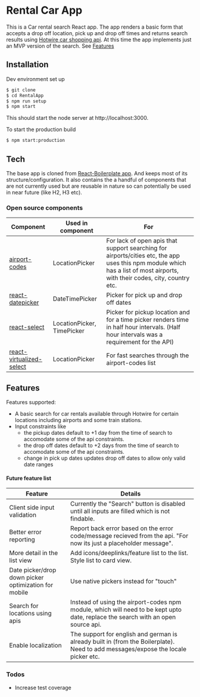 # Rental Car App

This is a Car rental search React app. The app renders a basic form that accepts a drop off location, pick up and drop off times and returns search results using [Hotwire car shopping api](http://developer.hotwire.com/docs/read/Rental_Car_Shopping_API). At this time the app implements just an MVP version of the search. See [Features](#Features)

## Installation
Dev environment set up

```sh
$ git clone
$ cd RentalApp
$ npm run setup
$ npm start
```
This should start the node server at http://localhost:3000.

To start the production build
```sh
$ npm start:production
```

## Tech

The base app is cloned from [React-Boilerplate app](https://github.com/react-boilerplate/react-boilerplate). And keeps most of its structure/configuration. It also contains the a handful of components that are not currently used but are reusable in nature so can potentially be used in near future (like H2, H3 etc).

### Open source components

| Component | Used in component | For
| ------    | ------            | ------ |
| [airport-codes](https://github.com/L1fescape/airport-codes) | LocationPicker | For lack of open apis that support searching for airports/cities etc, the app uses this npm module which has a list of most airports, with their codes, city, country etc.
| [react-datepicker](https://github.com/Hacker0x01/react-datepicker) | DateTimePicker | Picker for pick up and drop off dates |
| [react-select](https://github.com/JedWatson/react-select) | LocationPicker, TimePicker | Picker for pickup location and for a time picker renders time in half hour intervals. (Half hour intervals was a requirement for the API)
| [react-virtualized-select](https://github.com/bvaughn/react-virtualized-select)  | LocationPicker | For fast searches through the airport-codes list


## Features

Features supported:
- A basic search for car rentals available through Hotwire for certain locations including airports and some train stations.
- Input constraints like
    - the pickup dates default to +1 day from the time of search to accomodate some of the api constraints.
    - the drop off dates default to +2 days from the time of search to accomodate some of the api constraints.
    - change in pick up dates updates drop off dates to allow only valid date ranges

#### Future feature list

| Feature | Details
| ------ | ------ |
| Client side input validation | Currently the "Search" button is disabled until all inputs are filled which is not findable.
| Better error reporting | Report back error based on the error code/message recieved from the api. "For now its just a placeholder message".
| More detail in the list view | Add icons/deeplinks/feature list to the list. Style list to card view.
| Date picker/drop down picker optimization for mobile | Use native pickers instead for "touch"
| Search for locations using apis | Instead of using the airport-codes npm module, which will need to be kept upto date, replace the search with an open source api.
| Enable localization | The support for english and german is already built in (from the Boilerplate). Need to add messages/expose the locale picker etc.

### Todos
 - Increase test coverage
